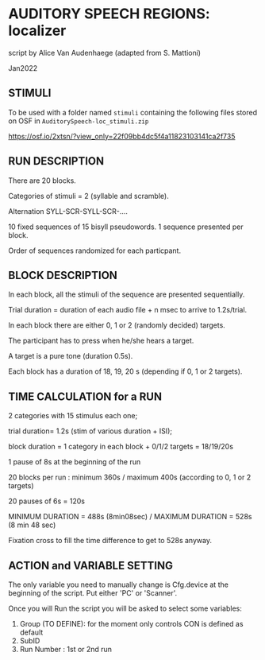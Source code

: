 # AUDITORY SPEECH REGIONS: localizer

script by Alice Van Audenhaege (adapted from S. Mattioni)

Jan2022

## STIMULI

To be used with a folder named `stimuli` containing the following files stored
on OSF in `AuditorySpeech-loc_stimuli.zip`

https://osf.io/2xtsn/?view_only=22f09bb4dc5f4a11823103141ca2f735

## RUN DESCRIPTION

There are 20 blocks.

Categories of stimuli = 2 (syllable and scramble).

Alternation SYLL-SCR-SYLL-SCR-....

10 fixed sequences of 15 bisyll pseudowords. 1 sequence presented per block.

Order of sequences randomized for each particpant.

## BLOCK DESCRIPTION

In each block, all the stimuli of the sequence are presented sequentially.

Trial duration = duration of each audio file + n msec to arrive to 1.2s/trial.

In each block there are either 0, 1 or 2 (randomly decided) targets.

The participant has to press when he/she hears a target.

A target is a pure tone (duration 0.5s).

Each block has a duration of 18, 19, 20 s (depending if 0, 1 or 2 targets).

## TIME CALCULATION for a RUN

2 categories with 15 stimulus each one;

trial duration= 1.2s (stim of various duration + ISI);

block duration = 1 category in each block + 0/1/2 targets = 18/19/20s

1 pause of 8s at the beginning of the run

20 blocks per run : minimum 360s / maximum 400s (according to 0, 1 or 2 targets)

20 pauses of 6s = 120s

MINIMUM DURATION = 488s (8min08sec) / MAXIMUM DURATION = 528s (8 min 48 sec)

Fixation cross to fill the time difference to get to 528s anyway.

## ACTION and VARIABLE SETTING

The only variable you need to manually change is Cfg.device at the beginning of
the script. Put either 'PC' or 'Scanner'.

Once you will Run the script you will be asked to select some variables:

1. Group (TO DEFINE): for the moment only controls CON is defined as default
2. SubID
3. Run Number : 1st or 2nd run

